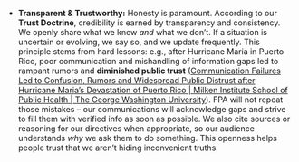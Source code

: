 - **Transparent & Trustworthy:** Honesty is paramount. According to our **Trust Doctrine**, credibility is earned by transparency and consistency. We openly share what we know _and_ what we don’t. If a situation is uncertain or evolving, we say so, and we update frequently. This principle stems from hard lessons: e.g., after Hurricane Maria in Puerto Rico, poor communication and mishandling of information gaps led to rampant rumors and **diminished public trust** ([Communication Failures Led to Confusion, Rumors and Widespread Public Distrust after Hurricane Maria’s Devastation of Puerto Rico | Milken Institute School of Public Health | The George Washington University](https://publichealth.gwu.edu/communication-failures-led-confusion-rumors-and-widespread-public-distrust-after-hurricane-marias#:~:text=WASHINGTON%2C%20DC%20,death%20toll%20from%20Hurricane%20Maria)). FPA will not repeat those mistakes – our communications will acknowledge gaps and strive to fill them with verified info as soon as possible. We also cite sources or reasoning for our directives when appropriate, so our audience understands _why_ we ask them to do something. This openness helps people trust that we aren’t hiding inconvenient truths.